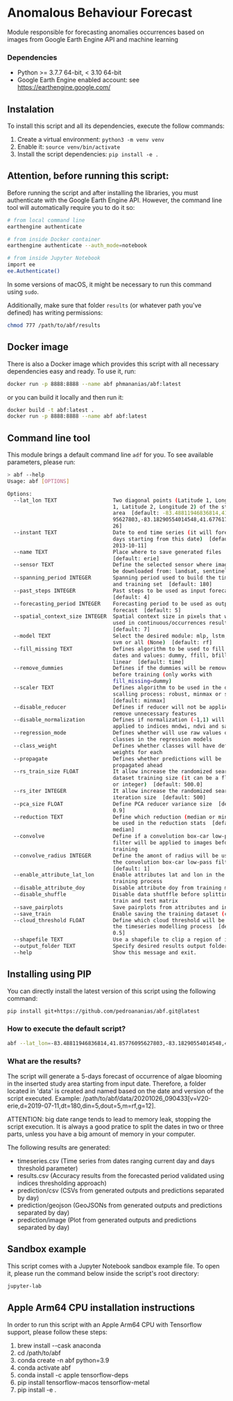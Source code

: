# Anomalous Behaviour Forecast

Module responsible for forecasting anomalies occurrences based on images from Google Earth Engine API and machine learning



### Dependencies

- Python >= 3.7.7 64-bit, < 3.10 64-bit
- Google Earth Engine enabled account: see https://earthengine.google.com/



## Instalation

To install this script and all its dependencies, execute the follow commands:

1) Create a virtual environment: `python3 -m venv venv`
2) Enable it: `source venv/bin/activate`
2) Install the script dependencies: `pip install -e .`



## Attention, before running this script:

Before running the script and after installing the libraries, you must authenticate with the Google Earth Engine API. However, the command line tool will automatically require you to do it so:

```bash
# from local command line
earthengine authenticate

# from inside Docker container
earthengine authenticate --auth_mode=notebook

# from inside Jupyter Notebook
import ee
ee.Authenticate()
```

In some versions of macOS, it might be necessary to run this command using `sudo`.

Additionally, make sure that folder `results` (or whatever path you've defined) has writing permissions:

```bash
chmod 777 /path/to/abf/results
```


## Docker image

There is also a Docker image which provides this script with all necessary dependencies easy and ready. To use it, run:

```bash
docker run -p 8888:8888 --name abf phmananias/abf:latest
```

or you can build it locally and then run it:
```bash
docker build -t abf:latest .
docker run -p 8888:8888 --name abf abf:latest
```


## Command line tool

This module brings a default command line `adf` for you. To see available parameters, please run:

```bash
> abf --help
Usage: abf [OPTIONS]

Options:
  --lat_lon TEXT                  Two diagonal points (Latitude 1, Longitude
                                  1, Latitude 2, Longitude 2) of the study
                                  area  [default: -83.48811946836814,41.857760
                                  95627803,-83.18290554014548,41.6776173953378
                                  26]
  --instant TEXT                  Date to end time series (it will forecast 5
                                  days starting from this date)  [default:
                                  2013-10-11]
  --name TEXT                     Place where to save generated files
                                  [default: erie]
  --sensor TEXT                   Define the selected sensor where images will
                                  be downloaded from: landsat, sentinel, modis [default: modis]
  --spanning_period INTEGER       Spanning period used to build the timeseries
                                  and training set  [default: 180]
  --past_steps INTEGER            Past steps to be used as input forecast
                                  [default: 4]
  --forecasting_period INTEGER    Forecasting period to be used as output
                                  forecast  [default: 5]
  --spatial_context_size INTEGER  Spatial context size in pixels that will be
                                  used in continuous/occurrences results
                                  [default: 7]
  --model TEXT                    Select the desired module: mlp, lstm, rf,
                                  svm or all (None)  [default: rf]
  --fill_missing TEXT             Defines algorithm to be used to fill empty
                                  dates and values: dummy, ffill, bfill, time,
                                  linear  [default: time]
  --remove_dummies                Defines if the dummies will be removed
                                  before training (only works with
                                  fill_missing=dummy)
  --scaler TEXT                   Defines algorithm to be used in the data
                                  scalling process: robust, minmax or standard
                                  [default: minmax]
  --disable_reducer               Defines if reducer will not be applied to
                                  remove unnecessary features
  --disable_normalization         Defines if normalization (-1,1) will not be
                                  applied to indices mndwi, ndvi and sabi
  --regression_mode               Defines whether will use raw values or
                                  classes in the regression models
  --class_weight                  Defines whether classes will have defined
                                  weights for each
  --propagate                     Defines whether predictions will be
                                  propagated ahead
  --rs_train_size FLOAT           It allow increase the randomized search
                                  dataset training size (it can be a floater
                                  or integer)  [default: 500.0]
  --rs_iter INTEGER               It allow increase the randomized search
                                  iteration size  [default: 500]
  --pca_size FLOAT                Define PCA reducer variance size  [default:
                                  0.9]
  --reduction TEXT                Define which reduction (median or min) will
                                  be used in the reduction stats  [default:
                                  median]
  --convolve                      Define if a convolution box-car low-pass
                                  filter will be applied to images before
                                  training
  --convolve_radius INTEGER       Define the amont of radius will be used in
                                  the convolution box-car low-pass filter
                                  [default: 1]
  --enable_attribute_lat_lon      Enable attributes lat and lon in the
                                  training process
  --disable_attribute_doy         Disable attribute doy from training modeling
  --disable_shuffle               Disable data shutffle before splitting into
                                  train and test matrix
  --save_pairplots                Save pairplots from attributes and indices
  --save_train                    Enable saving the training dataset (csv)
  --cloud_threshold FLOAT         Define which cloud threshold will be used in
                                  the timeseries modelling process  [default:
                                  0.5]
  --shapefile TEXT                Use a shapefile to clip a region of interest
  --output_folder TEXT            Specify desired results output folder
  --help                          Show this message and exit.
```


## Installing using PIP

You can directly install the latest version of this script using the following command:

```bash
pip install git+https://github.com/pedroananias/abf.git@latest
```


### How to execute the default script?

```bash
abf --lat_lon=-83.48811946836814,41.85776095627803,-83.18290554014548,41.677617395337826 --name=erie --instant=2019-07-11
```


### What are the results?

The script will generate a 5-days forecast of occurrence of algae blooming in the inserted study area starting from input date. Therefore, a folder located in 'data' is created and named based on the date and version of the script executed. Example: /path/to/abf/data/20201026_090433[v=V20-erie,d=2019-07-11,dt=180,din=5,dout=5,m=rf,g=12]. 

ATTENTION: big date range tends to lead to memory leak, stopping the script execution. It is always a good pratice to split the dates in two or three parts, unless you have a big amount of memory in your computer.

The following results are generated:

- timeseries.csv (Time series from dates ranging current day and days threshold parameter)
- results.csv (Accuracy results from the forecasted period validated using indices thresholding approach)
- prediction/csv (CSVs from generated outputs and predictions separated by day)
- prediction/geojson (GeoJSONs from generated outputs and predictions separated by day)
- prediction/image  (Plot from generated outputs and predictions separated by day)



## Sandbox example

This script comes with a Jupyter Notebook sandbox example file. To open it, please run the command below inside the script's root directory:

```bash
jupyter-lab
```


## Apple Arm64 CPU installation instructions

In order to run this script with an Apple Arm64 CPU with Tensorflow support, please follow these steps:

1) brew install --cask anaconda
2) cd /path/to/abf
3) conda create -n abf python=3.9
3) conda activate abf
4) conda install -c apple tensorflow-deps
5) pip install tensorflow-macos tensorflow-metal
6) pip install -e .